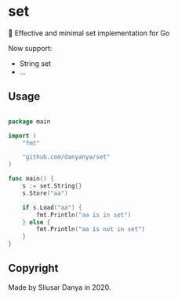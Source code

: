 # set
🤲 Effective and minimal set implementation for Go

Now support:

- String set 
- ... 

## Usage

```go

package main

import (
    "fmt"

    "github.com/danyanya/set"
)

func main() {
    s := set.String{}
    s.Store("aa")

    if s.Load("aa") {
        fmt.Println("aa is in set")
    } else {
        fmt.Println("aa is not in set")
    }
}


```


## Copyright

Made by Sliusar Danya in 2020. 
 
